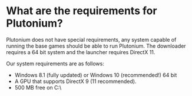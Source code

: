 # What are the requirements for Plutonium?

Plutonium does not have special requirements, any system capable of running the base games should be able to run Plutonium.
The downloader  requires a 64 bit system and the launcher requires DirectX 11.

Our system requirements are as follows:  
* Windows 8.1 (fully updated) or Windows 10 (recommended!) 64 bit
* A GPU that supports DirectX 9 (11 recommended).
* 500 MB free on C:\